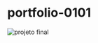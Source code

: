 # portfolio-0101
![projeto final](https://github.com/aesir0101/portfolio-0101/assets/84733192/9aa857ee-1674-4797-9f50-3e479ea0a557)


